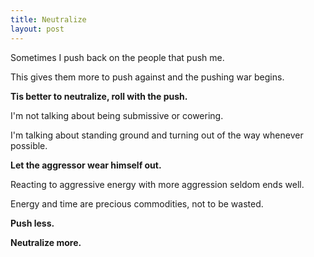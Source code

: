 ```yaml
---
title: Neutralize
layout: post
---
```

Sometimes I push back on the people that push me.

This gives them more to push against and the pushing war begins.

**Tis better to neutralize, roll with the push.**

I'm not talking about being submissive or cowering.

I'm talking about standing ground and turning out of the way whenever possible.

**Let the aggressor wear himself out.**

Reacting to aggressive energy with more aggression seldom ends well.

Energy and time are precious commodities, not to be wasted.

**Push less.**

**Neutralize more.**
